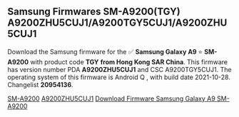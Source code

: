 <h2>Samsung Firmwares SM-A9200(TGY) A9200ZHU5CUJ1/A9200TGY5CUJ1/A9200ZHU5CUJ1</h2>
Download the Samsung firmware for the ✅ <strong>Samsung Galaxy A9 </strong> ⭐ <strong>SM-A9200</strong> with product code <strong>TGY</strong> <strong> from Hong Kong SAR China</strong>. This firmware has version number PDA <strong>A9200ZHU5CUJ1</strong> and CSC A9200TGY5CUJ1. The operating system of this firmware is Android Q , with build date 2021-10-28. Changelist <strong>20954136</strong>.


[SM-A9200](https://samfirm.shop/samsung/model/SM-A9200)
[A9200ZHU5CUJ1](https://samfirm.shop/samsung/pda/A9200ZHU5CUJ1)
[Download Firmware Samsung Galaxy A9 SM-A9200](https://samfirm.shop/samsung/firmware/469492)
